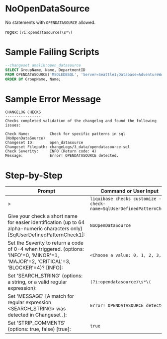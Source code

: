 # NoOpenDataSource

No statements with `OPENDATASOURCE` allowed. 

regex: `(?i:opendatasource)\s*\(`

# Sample Failing Scripts
``` sql
--changeset amalik:open_datasource
SELECT GroupName, Name, DepartmentID  
FROM OPENDATASOURCE('MSOLEDBSQL', 'Server=Seattle1;Database=AdventureWorks2016;TrustServerCertificate=Yes;Trusted_Connection=Yes;').HumanResources.Department  
ORDER BY GroupName, Name;  
```

# Sample Error Message
``` 
CHANGELOG CHECKS
----------------
Checks completed validation of the changelog and found the following issues:

Check Name:         Check for specific patterns in sql (NoOpenDataSource)
Changeset ID:       open_datasource
Changeset Filepath: changeLogs/3_data/opendatasource.sql
Check Severity:     INFO (Return code: 4)
Message:            Error! OPENDATASOURCE detected.
```

# Step-by-Step
| Prompt | Command or User Input |
| ------ | ----------------------|
| > | `liquibase checks customize --check-name=SqlUserDefinedPatternCheck` |
| Give your check a short name for easier identification (up to 64 alpha-numeric characters only) [SqlUserDefinedPatternCheck1]: | `NoOpenDataSource` |
| Set the Severity to return a code of 0-4 when triggered. (options: 'INFO'=0, 'MINOR'=1, 'MAJOR'=2, 'CRITICAL'=3, 'BLOCKER'=4)? [INFO]: | `<Choose a value: 0, 1, 2, 3, 4>` |
| Set 'SEARCH_STRING' (options: a string, or a valid regular expression): | `(?i:opendatasource)\s*\(` |
| Set 'MESSAGE' [A match for regular expression <SEARCH_STRING> was detected in Changeset <CHANGESET>.]: | `Error! OPENDATASOURCE detected.` |
| Set 'STRIP_COMMENTS' (options: true, false) [true]: | `true` |
